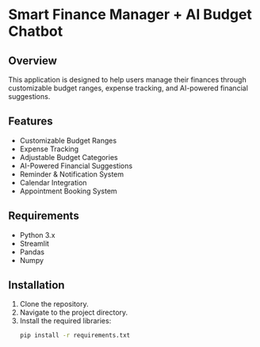 # Smart Finance Manager + AI Budget Chatbot

## Overview
This application is designed to help users manage their finances through customizable budget ranges, expense tracking, and AI-powered financial suggestions.

## Features
- Customizable Budget Ranges
- Expense Tracking
- Adjustable Budget Categories
- AI-Powered Financial Suggestions
- Reminder & Notification System
- Calendar Integration
- Appointment Booking System

## Requirements
- Python 3.x
- Streamlit
- Pandas
- Numpy

## Installation
1. Clone the repository.
2. Navigate to the project directory.
3. Install the required libraries:
   ```bash
   pip install -r requirements.txt